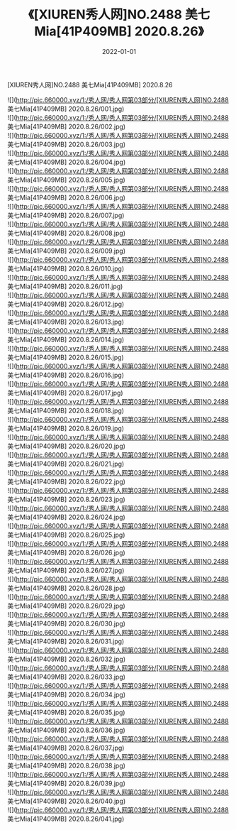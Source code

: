 ﻿---
layout: post
title:  《[XIUREN秀人网]NO.2488 美七Mia[41P409MB] 2020.8.26》
date:   2022-01-01
img: http://pic.660000.xyz/1:/秀人网/秀人网第03部分/[XIUREN秀人网]NO.2488 美七Mia[41P409MB] 2020.8.26/000.jpg
categories: [美女, 清纯, 唯美]
---

[XIUREN秀人网]NO.2488 美七Mia[41P409MB] 2020.8.26

 ![](http://pic.660000.xyz/1:/秀人网/秀人网第03部分/[XIUREN秀人网]NO.2488 美七Mia[41P409MB] 2020.8.26/001.jpg) <br>![](http://pic.660000.xyz/1:/秀人网/秀人网第03部分/[XIUREN秀人网]NO.2488 美七Mia[41P409MB] 2020.8.26/002.jpg) <br>![](http://pic.660000.xyz/1:/秀人网/秀人网第03部分/[XIUREN秀人网]NO.2488 美七Mia[41P409MB] 2020.8.26/003.jpg) <br>![](http://pic.660000.xyz/1:/秀人网/秀人网第03部分/[XIUREN秀人网]NO.2488 美七Mia[41P409MB] 2020.8.26/004.jpg) <br>![](http://pic.660000.xyz/1:/秀人网/秀人网第03部分/[XIUREN秀人网]NO.2488 美七Mia[41P409MB] 2020.8.26/005.jpg) <br>![](http://pic.660000.xyz/1:/秀人网/秀人网第03部分/[XIUREN秀人网]NO.2488 美七Mia[41P409MB] 2020.8.26/006.jpg) <br>![](http://pic.660000.xyz/1:/秀人网/秀人网第03部分/[XIUREN秀人网]NO.2488 美七Mia[41P409MB] 2020.8.26/007.jpg) <br>![](http://pic.660000.xyz/1:/秀人网/秀人网第03部分/[XIUREN秀人网]NO.2488 美七Mia[41P409MB] 2020.8.26/008.jpg) <br>![](http://pic.660000.xyz/1:/秀人网/秀人网第03部分/[XIUREN秀人网]NO.2488 美七Mia[41P409MB] 2020.8.26/009.jpg) <br>![](http://pic.660000.xyz/1:/秀人网/秀人网第03部分/[XIUREN秀人网]NO.2488 美七Mia[41P409MB] 2020.8.26/010.jpg) <br>![](http://pic.660000.xyz/1:/秀人网/秀人网第03部分/[XIUREN秀人网]NO.2488 美七Mia[41P409MB] 2020.8.26/011.jpg) <br>![](http://pic.660000.xyz/1:/秀人网/秀人网第03部分/[XIUREN秀人网]NO.2488 美七Mia[41P409MB] 2020.8.26/012.jpg) <br>![](http://pic.660000.xyz/1:/秀人网/秀人网第03部分/[XIUREN秀人网]NO.2488 美七Mia[41P409MB] 2020.8.26/013.jpg) <br>![](http://pic.660000.xyz/1:/秀人网/秀人网第03部分/[XIUREN秀人网]NO.2488 美七Mia[41P409MB] 2020.8.26/014.jpg) <br>![](http://pic.660000.xyz/1:/秀人网/秀人网第03部分/[XIUREN秀人网]NO.2488 美七Mia[41P409MB] 2020.8.26/015.jpg) <br>![](http://pic.660000.xyz/1:/秀人网/秀人网第03部分/[XIUREN秀人网]NO.2488 美七Mia[41P409MB] 2020.8.26/016.jpg) <br>![](http://pic.660000.xyz/1:/秀人网/秀人网第03部分/[XIUREN秀人网]NO.2488 美七Mia[41P409MB] 2020.8.26/017.jpg) <br>![](http://pic.660000.xyz/1:/秀人网/秀人网第03部分/[XIUREN秀人网]NO.2488 美七Mia[41P409MB] 2020.8.26/018.jpg) <br>![](http://pic.660000.xyz/1:/秀人网/秀人网第03部分/[XIUREN秀人网]NO.2488 美七Mia[41P409MB] 2020.8.26/019.jpg) <br>![](http://pic.660000.xyz/1:/秀人网/秀人网第03部分/[XIUREN秀人网]NO.2488 美七Mia[41P409MB] 2020.8.26/020.jpg) <br>![](http://pic.660000.xyz/1:/秀人网/秀人网第03部分/[XIUREN秀人网]NO.2488 美七Mia[41P409MB] 2020.8.26/021.jpg) <br>![](http://pic.660000.xyz/1:/秀人网/秀人网第03部分/[XIUREN秀人网]NO.2488 美七Mia[41P409MB] 2020.8.26/022.jpg) <br>![](http://pic.660000.xyz/1:/秀人网/秀人网第03部分/[XIUREN秀人网]NO.2488 美七Mia[41P409MB] 2020.8.26/023.jpg) <br>![](http://pic.660000.xyz/1:/秀人网/秀人网第03部分/[XIUREN秀人网]NO.2488 美七Mia[41P409MB] 2020.8.26/024.jpg) <br>![](http://pic.660000.xyz/1:/秀人网/秀人网第03部分/[XIUREN秀人网]NO.2488 美七Mia[41P409MB] 2020.8.26/025.jpg) <br>![](http://pic.660000.xyz/1:/秀人网/秀人网第03部分/[XIUREN秀人网]NO.2488 美七Mia[41P409MB] 2020.8.26/026.jpg) <br>![](http://pic.660000.xyz/1:/秀人网/秀人网第03部分/[XIUREN秀人网]NO.2488 美七Mia[41P409MB] 2020.8.26/027.jpg) <br>![](http://pic.660000.xyz/1:/秀人网/秀人网第03部分/[XIUREN秀人网]NO.2488 美七Mia[41P409MB] 2020.8.26/028.jpg) <br>![](http://pic.660000.xyz/1:/秀人网/秀人网第03部分/[XIUREN秀人网]NO.2488 美七Mia[41P409MB] 2020.8.26/029.jpg) <br>![](http://pic.660000.xyz/1:/秀人网/秀人网第03部分/[XIUREN秀人网]NO.2488 美七Mia[41P409MB] 2020.8.26/030.jpg) <br>![](http://pic.660000.xyz/1:/秀人网/秀人网第03部分/[XIUREN秀人网]NO.2488 美七Mia[41P409MB] 2020.8.26/031.jpg) <br>![](http://pic.660000.xyz/1:/秀人网/秀人网第03部分/[XIUREN秀人网]NO.2488 美七Mia[41P409MB] 2020.8.26/032.jpg) <br>![](http://pic.660000.xyz/1:/秀人网/秀人网第03部分/[XIUREN秀人网]NO.2488 美七Mia[41P409MB] 2020.8.26/033.jpg) <br>![](http://pic.660000.xyz/1:/秀人网/秀人网第03部分/[XIUREN秀人网]NO.2488 美七Mia[41P409MB] 2020.8.26/034.jpg) <br>![](http://pic.660000.xyz/1:/秀人网/秀人网第03部分/[XIUREN秀人网]NO.2488 美七Mia[41P409MB] 2020.8.26/035.jpg) <br>![](http://pic.660000.xyz/1:/秀人网/秀人网第03部分/[XIUREN秀人网]NO.2488 美七Mia[41P409MB] 2020.8.26/036.jpg) <br>![](http://pic.660000.xyz/1:/秀人网/秀人网第03部分/[XIUREN秀人网]NO.2488 美七Mia[41P409MB] 2020.8.26/037.jpg) <br>![](http://pic.660000.xyz/1:/秀人网/秀人网第03部分/[XIUREN秀人网]NO.2488 美七Mia[41P409MB] 2020.8.26/038.jpg) <br>![](http://pic.660000.xyz/1:/秀人网/秀人网第03部分/[XIUREN秀人网]NO.2488 美七Mia[41P409MB] 2020.8.26/039.jpg) <br>![](http://pic.660000.xyz/1:/秀人网/秀人网第03部分/[XIUREN秀人网]NO.2488 美七Mia[41P409MB] 2020.8.26/040.jpg) <br>![](http://pic.660000.xyz/1:/秀人网/秀人网第03部分/[XIUREN秀人网]NO.2488 美七Mia[41P409MB] 2020.8.26/041.jpg) <br>